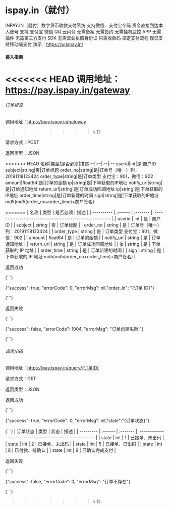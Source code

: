 # ispay.in（就付）

INPAY.IN（就付）数字货币收款支付系统
支持微信、支付宝个码 资金直接到达本人账号
支持 支付宝 微信 QQ 云闪付
无需备案
无需签约
无需挂机监控 APP
无需插件
无需第三方支付 SDK
无需营业执照身份证
只需收款码
搞定支付流程 现已支持移动端支付
演示：https://w.ispay.in/

#### 接入指南
<<<<<<< HEAD
调用地址：https://pay.ispay.in/gateway 
=======

###### 订单提交

调用地址：https://pay.ispay.in/gateway
>>>>>>> v.12

请求方式：POST

返回类型：JSON

<<<<<<< HEAD
名称|类型|是否必须|描述
--|:--|:--|:--
userid|int|是|商户ID
subject|string|否|订单标题
order_no|string|是|订单号（唯一）列：20191118123424
order_type|string|是|订单类型 支付宝：901，微信：902
amount|float64|是|订单的金额
ip|string|是|下单获取的IP地址
notify_url|string|是|订单通知地址
return_url|string|是|订单成功回调地址
ip|string|是|下单获取的IP地址
order_time|string|是|订单新建的时间
sign|string|是|下单获取的IP地址md5(md5(order_no+order_time)+商户签名)

=======
| 名称       | 类型    | 是否必须 | 描述                                                      |
| ---------- | :------ | :------- | :-------------------------------------------------------- |
| userid     | int     | 是       | 商户 ID                                                   |
| subject    | string  | 否       | 订单标题                                                  |
| order_no   | string  | 是       | 订单号（唯一）列：20191118123424                          |
| order_type | string  | 是       | 订单类型 支付宝：901，微信：902                           |
| amount     | float64 | 是       | 订单的金额                                                |
| notify_url | string  | 是       | 订单通知地址                                              |
| return_url | string  | 是       | 订单成功回调地址                                          |
| ip         | string  | 是       | 下单获取的 IP 地址                                        |
| order_time | string  | 是       | 订单新建的时间                                            |
| sign       | string  | 是       | 下单获取的 IP 地址 md5(md5(order_no+order_time)+商户签名) |

返回成功

(```)

{"success": true, "errorCode": 0, "errorMsg": nil,"order_id": "{订单 ID}"}

(```)

返回失败

(```)

{"success": false, "errorCode": 1004, "errorMsg": "订单创建失败!"}

(```)

###### 调用出码

调用地址：https://pay.ispay.in/query/{订单ID}

请求方式：GET

返回类型：JSON

返回成功

(```)

{"success": true, "errorCode": 0, "errorMsg": nil,"state":"{订单状态}"}

(```)
| 订单状态 | 类型 | 状态 | 描述 |
| --------- | :------ | :------- | :-------------------------------------------------------- |
| state | int | 1 | 已接单、未出码 |
| state | int | 2 | 已接单、未出码 |
| state | int | 5 | 已接单、已出码 |
| state | int | 8 | 已付款、待确认 |
| state | int | 9 | 已确认完成支付 |

返回失败

(```)

{"success": false, "errorCode": 0, "errorMsg": "订单不存在"}

(```)
>>>>>>> v.12
